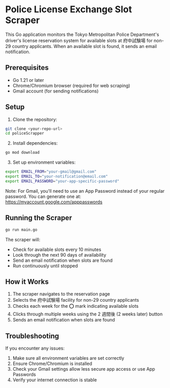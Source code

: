 # Police License Exchange Slot Scraper

This Go application monitors the Tokyo Metropolitan Police Department's driver's license reservation system for available slots at 府中試験場 for non-29 country applicants. When an available slot is found, it sends an email notification.

## Prerequisites

- Go 1.21 or later
- Chrome/Chromium browser (required for web scraping)
- Gmail account (for sending notifications)

## Setup

1. Clone the repository:

```bash
git clone <your-repo-url>
cd policeScrapper
```

2. Install dependencies:

```bash
go mod download
```

3. Set up environment variables:

```bash
export EMAIL_FROM="your-gmail@gmail.com"
export EMAIL_TO="your-notification@email.com"
export EMAIL_PASSWORD="your-app-specific-password"
```

Note: For Gmail, you'll need to use an App Password instead of your regular password. You can generate one at: https://myaccount.google.com/apppasswords

## Running the Scraper

```bash
go run main.go
```

The scraper will:

- Check for available slots every 10 minutes
- Look through the next 90 days of availability
- Send an email notification when slots are found
- Run continuously until stopped

## How it Works

1. The scraper navigates to the reservation page
2. Selects the 府中試験場 facility for non-29 country applicants
3. Checks each week for the ⭕️ mark indicating available slots
4. Clicks through multiple weeks using the 2 週間後 (2 weeks later) button
5. Sends an email notification when slots are found

## Troubleshooting

If you encounter any issues:

1. Make sure all environment variables are set correctly
2. Ensure Chrome/Chromium is installed
3. Check your Gmail settings allow less secure app access or use App Passwords
4. Verify your internet connection is stable
